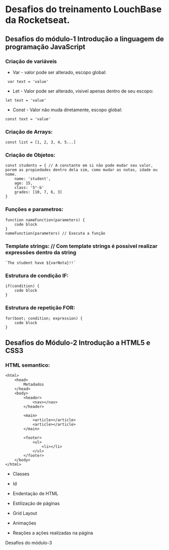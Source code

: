 # Desafios do treinamento LouchBase da **Rocketseat**.

## Desafios do módulo-1 Introdução a linguagem de programação JavaScript

### Criação de variáveis
* Var - valor pode ser alterado, escopo global:

```
 var text = 'value'
```	
* Let - Valor pode ser alterado, visivel apenas dentro de seu escopo:

```
let text = 'value'
```

* Const - Valor não muda diretamente, escopo global:

```
const text = 'value'
```
### Criação de Arrays:
```
const list = [1, 2, 3, 4, 5...]
```
### Criação de Objetos:
```
const students = { // A constante em si não pode mudar seu valor, porem as propiedades dentro dela sim, como mudar as notas, idade ou nome.
    name: 'student',
    age: 15,
    class: '5°-b'
    grades: [10, 7, 6, 3]
}
```
### Funções e parametros:
```
function nameFunction(parameters) {
    code block
}
nameFunction(parameters) // Executa a função
```

### Template strings: // Com template strings é possivel realizar expressões dentro da string
```
`The student have ${varNota}!!`
```

### Estrutura de condição IF:
```
if(condition) {
    code block
}
```

### Estrutura de repetição FOR:
```
for(boot; condition; expression) {
    code block
}
```

## Desafios do Módulo-2 Introdução a HTML5 e CSS3

### HTML semantico:
```
<html>
    <head>
        Metadados
    </head>
    <body>
        <header>
            <nav></nav>
        </header>

        <main>
            <article></article>
            <article></article>
        </main>

        <footer>
            <ul>
                <li></li>
            </ul>
        </footer>
    </body>
</html>
```

* Classes
* Id
* Endentação de HTML

* Estilização de páginas
* Grid Layout
* Animações
* Reações a ações realizadas na página

Desafios do módulo-3